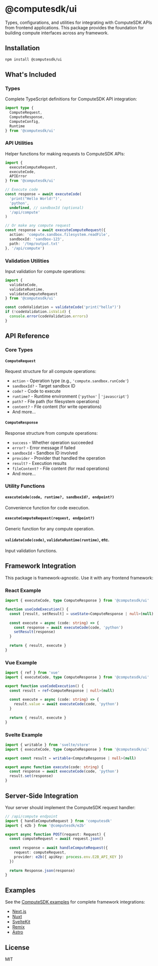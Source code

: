# @computesdk/ui

Types, configurations, and utilities for integrating with ComputeSDK APIs from frontend applications. This package provides the foundation for building compute interfaces across any framework.

## Installation

```bash
npm install @computesdk/ui
```

## What's Included

### Types
Complete TypeScript definitions for ComputeSDK API integration:

```typescript
import type { 
  ComputeRequest, 
  ComputeResponse, 
  ComputeConfig,
  Runtime 
} from '@computesdk/ui'
```

### API Utilities
Helper functions for making requests to ComputeSDK APIs:

```typescript
import { 
  executeComputeRequest,
  executeCode,
  APIError 
} from '@computesdk/ui'

// Execute code
const response = await executeCode(
  'print("Hello World!")', 
  'python',
  undefined, // sandboxId (optional)
  '/api/compute'
)

// Or make any compute request
const response = await executeComputeRequest({
  action: 'compute.sandbox.filesystem.readFile',
  sandboxId: 'sandbox-123',
  path: '/tmp/output.txt'
}, '/api/compute')
```

### Validation Utilities
Input validation for compute operations:

```typescript
import { 
  validateCode,
  validateRuntime,
  validateComputeRequest 
} from '@computesdk/ui'

const codeValidation = validateCode('print("hello")')
if (!codeValidation.isValid) {
  console.error(codeValidation.errors)
}
```

## API Reference

### Core Types

#### `ComputeRequest`
Request structure for all compute operations:
- `action` - Operation type (e.g., `'compute.sandbox.runCode'`)
- `sandboxId?` - Target sandbox ID
- `code?` - Code to execute
- `runtime?` - Runtime environment (`'python'` | `'javascript'`)
- `path?` - File path (for filesystem operations)
- `content?` - File content (for write operations)
- And more...

#### `ComputeResponse`
Response structure from compute operations:
- `success` - Whether operation succeeded
- `error?` - Error message if failed
- `sandboxId` - Sandbox ID involved
- `provider` - Provider that handled the operation
- `result?` - Execution results
- `fileContent?` - File content (for read operations)
- And more...

### Utility Functions

#### `executeCode(code, runtime?, sandboxId?, endpoint?)`
Convenience function for code execution.

#### `executeComputeRequest(request, endpoint?)`
Generic function for any compute operation.

#### `validateCode(code)`, `validateRuntime(runtime)`, etc.
Input validation functions.

## Framework Integration

This package is framework-agnostic. Use it with any frontend framework:

### React Example
```typescript
import { executeCode, type ComputeResponse } from '@computesdk/ui'

function useCodeExecution() {
  const [result, setResult] = useState<ComputeResponse | null>(null)
  
  const execute = async (code: string) => {
    const response = await executeCode(code, 'python')
    setResult(response)
  }
  
  return { result, execute }
}
```

### Vue Example
```typescript
import { ref } from 'vue'
import { executeCode, type ComputeResponse } from '@computesdk/ui'

export function useCodeExecution() {
  const result = ref<ComputeResponse | null>(null)
  
  const execute = async (code: string) => {
    result.value = await executeCode(code, 'python')
  }
  
  return { result, execute }
}
```

### Svelte Example
```typescript
import { writable } from 'svelte/store'
import { executeCode, type ComputeResponse } from '@computesdk/ui'

export const result = writable<ComputeResponse | null>(null)

export async function execute(code: string) {
  const response = await executeCode(code, 'python')
  result.set(response)
}
```

## Server-Side Integration

Your server should implement the ComputeSDK request handler:

```typescript
// /api/compute endpoint
import { handleComputeRequest } from 'computesdk'
import { e2b } from '@computesdk/e2b'

export async function POST(request: Request) {
  const computeRequest = await request.json()
  
  const response = await handleComputeRequest({
    request: computeRequest,
    provider: e2b({ apiKey: process.env.E2B_API_KEY })
  })
  
  return Response.json(response)
}
```

## Examples

See the [ComputeSDK examples](https://github.com/computesdk/computesdk/tree/main/examples) for complete framework integrations:

- [Next.js](https://github.com/computesdk/computesdk/tree/main/examples/nextjs)
- [Nuxt](https://github.com/computesdk/computesdk/tree/main/examples/nuxt)  
- [SvelteKit](https://github.com/computesdk/computesdk/tree/main/examples/sveltekit)
- [Remix](https://github.com/computesdk/computesdk/tree/main/examples/remix)
- [Astro](https://github.com/computesdk/computesdk/tree/main/examples/astro)

## License

MIT